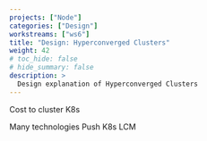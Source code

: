 ```yaml
---
projects: ["Node"]
categories: ["Design"]
workstreams: ["ws6"]
title: "Design: Hyperconverged Clusters"
weight: 42
# toc_hide: false
# hide_summary: false
description: >
  Design explanation of Hyperconverged Clusters
---
```



Cost to cluster K8s

Many technologies Push K8s LCM
